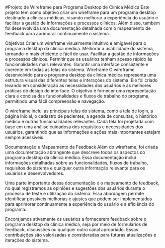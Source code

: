 #Projeto de Wireframe para Programa Desktop de Clínica Médica
Este projeto tem como objetivo criar um wireframe para um programa desktop destinado a clínicas médicas, visando melhorar a experiência do usuário e facilitar a gestão de informações e processos clínicos. Além disso, também foi desenvolvida uma documentação detalhada com o mapeamento de feedback para aprimorar continuamente o sistema.

Objetivos
Criar um wireframe visualmente intuitivo e amigável para o programa desktop da clínica médica.
Melhorar a usabilidade do sistema, tornando-o mais eficiente e fácil de usar.
Facilitar a gestão de informações e processos clínicos.
Permitir que os usuários tenham acesso rápido às funcionalidades mais relevantes.
Garantir uma interface consistente e coerente em todas as telas do sistema.
Wireframe
O wireframe desenvolvido para o programa desktop da clínica médica representa uma estrutura visual das diferentes telas e interações do sistema. Ele foi criado levando em consideração as necessidades dos usuários e as melhores práticas de design de interface. O objetivo é fornecer uma representação clara e concisa das funcionalidades e fluxos de trabalho do programa, permitindo uma fácil compreensão e navegação.

O wireframe inclui as principais telas do sistema, como a tela de login, a página inicial, o cadastro de pacientes, a agenda de consultas, o histórico médico e outras funcionalidades relevantes. Cada tela foi projetada com base em uma análise cuidadosa dos requisitos e necessidades dos usuários, garantindo que as informações e ações mais importantes estejam sempre acessíveis.

Documentação e Mapeamento de Feedback
Além do wireframe, foi criada uma documentação abrangente que descreve todos os aspectos do programa desktop da clínica médica. Essa documentação inclui informações detalhadas sobre as funcionalidades, fluxos de trabalho, requisitos do sistema e qualquer outra informação relevante para os usuários e desenvolvedores.

Uma parte importante dessa documentação é o mapeamento de feedback, no qual registramos as opiniões e sugestões dos usuários durante o processo de teste e utilização do sistema. Essa abordagem permite identificar possíveis melhorias e ajustes que podem ser implementados para aprimorar continuamente a experiência do usuário e a eficiência do programa.

Encorajamos ativamente os usuários a fornecerem feedback sobre o programa desktop da clínica médica, seja por meio de formulários de feedback, discussões ou qualquer outro canal apropriado. Essas contribuições são valorizadas e consideradas para futuras atualizações e iterações do sistema.
